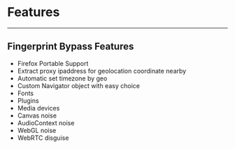 # Features

---

## Fingerprint Bypass Features

- Firefox Portable Support
- Extract proxy ipaddress for geolocation coordinate nearby
- Automatic set timezone by geo
- Custom Navigator object with easy choice
- Fonts
- Plugins
- Media devices
- Canvas noise
- AudioContext noise
- WebGL noise
- WebRTC disguise
